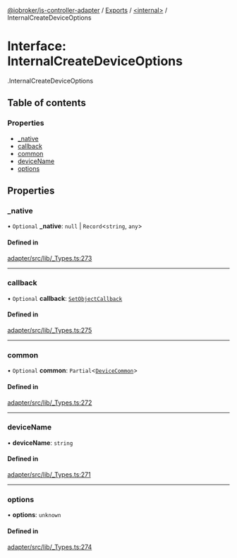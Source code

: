 [@iobroker/js-controller-adapter](../README.md) / [Exports](../modules.md) / [<internal\>](../modules/internal_.md) / InternalCreateDeviceOptions

# Interface: InternalCreateDeviceOptions

[<internal>](../modules/internal_.md).InternalCreateDeviceOptions

## Table of contents

### Properties

- [\_native](internal_.InternalCreateDeviceOptions.md#_native)
- [callback](internal_.InternalCreateDeviceOptions.md#callback)
- [common](internal_.InternalCreateDeviceOptions.md#common)
- [deviceName](internal_.InternalCreateDeviceOptions.md#devicename)
- [options](internal_.InternalCreateDeviceOptions.md#options)

## Properties

### \_native

• `Optional` **\_native**: ``null`` \| `Record`<`string`, `any`\>

#### Defined in

[adapter/src/lib/_Types.ts:273](https://github.com/ioBroker/ioBroker.js-controller/blob/d1ea91b2/packages/adapter/src/lib/_Types.ts#L273)

___

### callback

• `Optional` **callback**: [`SetObjectCallback`](../modules/internal_.md#setobjectcallback)

#### Defined in

[adapter/src/lib/_Types.ts:275](https://github.com/ioBroker/ioBroker.js-controller/blob/d1ea91b2/packages/adapter/src/lib/_Types.ts#L275)

___

### common

• `Optional` **common**: `Partial`<[`DeviceCommon`](internal_.DeviceCommon.md)\>

#### Defined in

[adapter/src/lib/_Types.ts:272](https://github.com/ioBroker/ioBroker.js-controller/blob/d1ea91b2/packages/adapter/src/lib/_Types.ts#L272)

___

### deviceName

• **deviceName**: `string`

#### Defined in

[adapter/src/lib/_Types.ts:271](https://github.com/ioBroker/ioBroker.js-controller/blob/d1ea91b2/packages/adapter/src/lib/_Types.ts#L271)

___

### options

• **options**: `unknown`

#### Defined in

[adapter/src/lib/_Types.ts:274](https://github.com/ioBroker/ioBroker.js-controller/blob/d1ea91b2/packages/adapter/src/lib/_Types.ts#L274)
